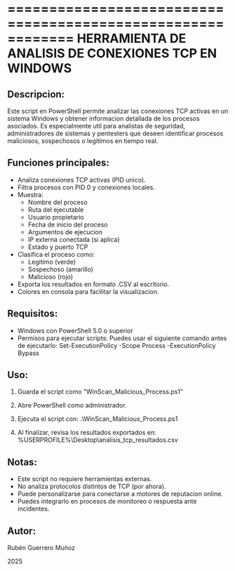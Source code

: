 ============================================================
 HERRAMIENTA DE ANALISIS DE CONEXIONES TCP EN WINDOWS
============================================================

Descripcion:
------------
Este script en PowerShell permite analizar las conexiones TCP activas en un sistema Windows y obtener informacion detallada de los procesos asociados.
Es especialmente util para analistas de seguridad, administradores de sistemas y pentesters que deseen identificar procesos maliciosos, sospechosos o legitimos en tiempo real.

Funciones principales:
----------------------
- Analiza conexiones TCP activas (PID unico).
- Filtra procesos con PID 0 y conexiones locales.
- Muestra:
   * Nombre del proceso
   * Ruta del ejecutable
   * Usuario propietario
   * Fecha de inicio del proceso
   * Argumentos de ejecucion
   * IP externa conectada (si aplica)
   * Estado y puerto TCP
- Clasifica el proceso como:
   * Legitimo (verde)
   * Sospechoso (amarillo)
   * Malicioso (rojo)
- Exporta los resultados en formato .CSV al escritorio.
- Colores en consola para facilitar la visualizacion.

Requisitos:
-----------
- Windows con PowerShell 5.0 o superior
- Permisos para ejecutar scripts:
  Puedes usar el siguiente comando antes de ejecutarlo:
    Set-ExecutionPolicy -Scope Process -ExecutionPolicy Bypass

Uso:
----
1. Guarda el script como "WinScan_Malicious_Process.ps1"
2. Abre PowerShell como administrador.
3. Ejecuta el script con:
    .\WinScan_Malicious_Process.ps1

4. Al finalizar, revisa los resultados exportados en:
   %USERPROFILE%\Desktop\analisis_tcp_resultados.csv

Notas:
------
- Este script no requiere herramientas externas.
- No analiza protocolos distintos de TCP (por ahora).
- Puede personalizarse para conectarse a motores de reputacion online.
- Puedes integrarlo en procesos de monitoreo o respuesta ante incidentes.

Autor:
------
Rubén Guerrero Muñoz

2025

